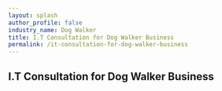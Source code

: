 ```yaml
---
layout: splash 
author_profile: false 
industry_name: Dog Walker
title: I.T Consultation for Dog Walker Business
permalink: /it-consultation-for-dog-walker-business
---
```


## I.T Consultation for Dog Walker Business
